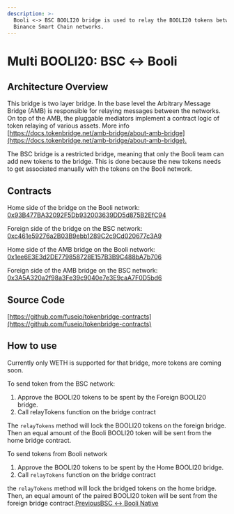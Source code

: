 ```yaml
---
description: >-
  Booli <-> BSC BOOLI20 bridge is used to relay the BOOLI20 tokens between Booli and
  Binance Smart Chain networks.
---
```


# Multi BOOLI20: BSC ↔ Booli

## Architecture Overview <a id="architecture-overview"></a>

This bridge is two layer bridge. In the base level the Arbitrary Message Bridge \(AMB\) is responsible for relaying messages between the networks. On top of the AMB, the pluggable mediators implement a contract logic of token relaying of various assets. More info [https://docs.tokenbridge.net/amb-bridge/about-amb-bridge](https://docs.tokenbridge.net/amb-bridge/about-amb-bridge).‌

The BSC bridge is a restricted bridge, meaning that only the Booli team can add new tokens to the bridge. This is done because the new tokens needs to get associated manually with the tokens on the Booli network.‌

## Contracts <a id="contracts"></a>

Home side of the bridge on the Booli network: [0x93B477BA32092F5Db932003639DD5d875B2EfC94](https://booliscan.com/address/0x93B477BA32092F5Db932003639DD5d875B2EfC94/transactions)​‌

Foreign side of the bridge on the BSC network: [0xc461e59276a2B03B9ebb1289C2c9Cd020677c3A9](https://bscscan.com/address/0xc461e59276a2B03B9ebb1289C2c9Cd020677c3A9)​‌

Home side of the AMB bridge on the Booli network: [0x1ee6E3E3d2DE779858728E157B3B9C488bA7b706](https://booliscan.com/address/0x1ee6E3E3d2DE779858728E157B3B9C488bA7b706/transactions)​‌

Foreign side of the AMB bridge on the BSC network: [0x3A5A320a2f98a3Fe39c9040e7e3E9caA7F0D5bd6](https://bscscan.com/address/0x3A5A320a2f98a3Fe39c9040e7e3E9caA7F0D5bd6)​‌

## Source Code <a id="source-code"></a>

[https://github.com/fuseio/tokenbridge-contracts](https://github.com/fuseio/tokenbridge-contracts)

## How to use <a id="how-to-use"></a>

Currently only WETH is supported for that bridge, more tokens are coming soon.‌

To send token from the BSC network:‌

1. Approve the BOOLI20 tokens to be spent by the Foreign BOOLI20 bridge.
2. Call relayTokens function on the bridge contract

The `relayTokens` method will lock the BOOLI20 tokens on the foreign bridge. Then an equal amount of the Booli BOOLI20 token will be sent from the home bridge contract.‌

To send tokens from Booli network‌

1. Approve the BOOLI20 tokens to be spent by the Home BOOLI20 bridge.
2. Call `relayTokens` function on the bridge contract

the `relayTokens` method will lock the bridged tokens on the home bridge. Then, an equal amount of the paired BOOLI20 token will be sent from the foreign bridge contract.[PreviousBSC ↔ Booli Native](https://app.gitbook.com/@fuse-1/s/fuse-dev-docs/~/drafts/-MdkekktVnuRGEokLu71/bridges/bridges/bsc-fuse-native/@merged)[  
](https://app.gitbook.com/@fuse-1/s/fuse-dev-docs/~/drafts/-MdkekktVnuRGEokLu71/bridges/bridges/eth-fuse-native-bridge/@merged)

